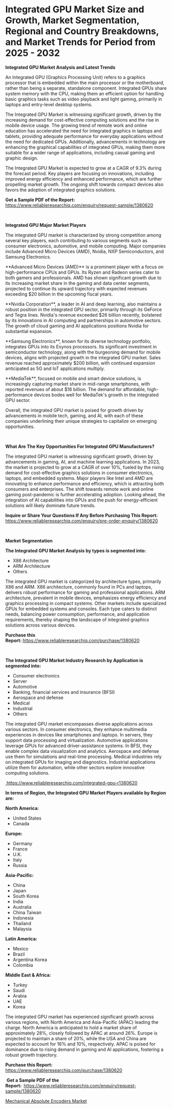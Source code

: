 <p><h1>Integrated GPU Market Size and Growth, Market Segmentation, Regional and Country Breakdowns, and Market Trends for Period from 2025 -  2032</h1></p><p><strong>Integrated GPU Market Analysis and Latest Trends</strong></p>
<p><p>An Integrated GPU (Graphics Processing Unit) refers to a graphics processor that is embedded within the main processor or the motherboard, rather than being a separate, standalone component. Integrated GPUs share system memory with the CPU, making them an efficient option for handling basic graphics tasks such as video playback and light gaming, primarily in laptops and entry-level desktop systems.</p><p>The Integrated GPU Market is witnessing significant growth, driven by the increasing demand for cost-effective computing solutions and the rise in mobile device usage. The growing trend of remote work and online education has accelerated the need for integrated graphics in laptops and tablets, providing adequate performance for everyday applications without the need for dedicated GPUs. Additionally, advancements in technology are enhancing the graphical capabilities of integrated GPUs, making them more suitable for a wider range of applications, including casual gaming and graphic design.</p><p>The Integrated GPU Market is expected to grow at a CAGR of 9.3% during the forecast period. Key players are focusing on innovations, including improved energy efficiency and enhanced performance, which are further propelling market growth. The ongoing shift towards compact devices also favors the adoption of integrated graphics solutions.</p></p>
<p><strong>Get a Sample PDF of the Report:&nbsp;</strong> <a href="https://www.reliableresearchiq.com/enquiry/request-sample/1380620?utm_campaign=3073&utm_medium=2&utm_source=Github&utm_content=ia&utm_term=06042025&utm_id=integrated-gpu">https://www.reliableresearchiq.com/enquiry/request-sample/1380620</a></p>
<p>&nbsp;</p>
<p><strong>Integrated GPU Major Market Players</strong></p>
<p><p>The integrated GPU market is characterized by strong competition among several key players, each contributing to various segments such as consumer electronics, automotive, and mobile computing. Major companies include Advanced Micro Devices (AMD), Nvidia, NXP Semiconductors, and Samsung Electronics.</p><p>**Advanced Micro Devices (AMD)** is a prominent player with a focus on high-performance CPUs and GPUs. Its Ryzen and Radeon series cater to both gamers and professionals. AMD has shown significant growth due to its increasing market share in the gaming and data center segments, projected to continue its upward trajectory with expected revenues exceeding $20 billion in the upcoming fiscal years.</p><p>**Nvidia Corporation**, a leader in AI and deep learning, also maintains a robust position in the integrated GPU sector, primarily through its GeForce and Tegra lines. Nvidia's revenue exceeded $26 billion recently, bolstered by its innovations in AI computing and partnerships in automotive sectors. The growth of cloud gaming and AI applications positions Nvidia for substantial expansion.</p><p>**Samsung Electronics**, known for its diverse technology portfolio, integrates GPUs into its Exynos processors. Its significant investment in semiconductor technology, along with the burgeoning demand for mobile devices, aligns with projected growth in the integrated GPU market. Sales revenue reached approximately $200 billion, with continued expansion anticipated as 5G and IoT applications multiply.</p><p>**MediaTek**, focused on mobile and smart device solutions, is increasingly capturing market share in mid-range smartphones, with reported revenues of about $18 billion. The demand for affordable, high-performance devices bodes well for MediaTek's growth in the integrated GPU sector.</p><p>Overall, the integrated GPU market is poised for growth driven by advancements in mobile tech, gaming, and AI, with each of these companies underlining their unique strategies to capitalize on emerging opportunities.</p></p>
<p>&nbsp;</p>
<p><strong>What Are The Key Opportunities For Integrated GPU Manufacturers?</strong></p>
<p><p>The integrated GPU market is witnessing significant growth, driven by advancements in gaming, AI, and machine learning applications. In 2023, the market is projected to grow at a CAGR of over 10%, fueled by the rising demand for cost-effective graphics solutions in consumer electronics, laptops, and embedded systems. Major players like Intel and AMD are innovating to enhance performance and efficiency, which is attracting both consumers and enterprises. The shift towards remote work and online gaming post-pandemic is further accelerating adoption. Looking ahead, the integration of AI capabilities into GPUs and the push for energy-efficient solutions will likely dominate future trends.</p></p>
<p><strong>Inquire or Share Your Questions If Any Before Purchasing This Report:</strong> <a href="https://www.reliableresearchiq.com/enquiry/pre-order-enquiry/1380620?utm_campaign=3073&utm_medium=2&utm_source=Github&utm_content=ia&utm_term=06042025&utm_id=integrated-gpu">https://www.reliableresearchiq.com/enquiry/pre-order-enquiry/1380620</a></p>
<p>&nbsp;</p>
<p><strong>Market Segmentation</strong></p>
<p><strong>The Integrated GPU Market Analysis by types is segmented into:</strong></p>
<p><ul><li>X86 Architecture</li><li>ARM Architecture</li><li>Others</li></ul></p>
<p><p>The integrated GPU market is categorized by architecture types, primarily X86 and ARM. X86 architecture, commonly found in PCs and laptops, delivers robust performance for gaming and professional applications. ARM architecture, prevalent in mobile devices, emphasizes energy efficiency and graphics processing in compact systems. Other markets include specialized GPUs for embedded systems and consoles. Each type caters to distinct needs, balancing power consumption, performance, and application requirements, thereby shaping the landscape of integrated graphics solutions across various devices.</p></p>
<p><strong>Purchase this Report:&nbsp;</strong><a href="https://www.reliableresearchiq.com/purchase/1380620?utm_campaign=3073&utm_medium=2&utm_source=Github&utm_content=ia&utm_term=06042025&utm_id=integrated-gpu">https://www.reliableresearchiq.com/purchase/1380620</a></p>
<p>&nbsp;</p>
<p><strong>The Integrated GPU Market Industry Research by Application is segmented into:</strong></p>
<p><ul><li>Consumer electronics</li><li>Server</li><li>Automotive</li><li>Banking, financial services and insurance (BFSI)</li><li>Aerospace and defense</li><li>Medical</li><li>Industrial</li><li>Others</li></ul></p>
<p><p>The integrated GPU market encompasses diverse applications across various sectors. In consumer electronics, they enhance multimedia experiences in devices like smartphones and laptops. In servers, they support data processing and virtualization. Automotive applications leverage GPUs for advanced driver-assistance systems. In BFSI, they enable complex data visualization and analytics. Aerospace and defense use them for simulations and real-time processing. Medical industries rely on integrated GPUs for imaging and diagnostics. Industrial applications utilize them for automation, while other sectors explore innovative computing solutions.</p></p>
<p><a href="https://www.reliableresearchiq.com/integrated-gpu-r1380620?utm_campaign=3073&utm_medium=2&utm_source=Github&utm_content=ia&utm_term=06042025&utm_id=integrated-gpu">&nbsp;https://www.reliableresearchiq.com/integrated-gpu-r1380620</a></p>
<p><strong>In terms of Region, the Integrated GPU Market Players available by Region are:</strong></p>
<p>
    <p> <strong> North America: </strong>
        <ul>
            <li>United States</li>
            <li>Canada</li>
        </ul>
        </p> 
    <p> <strong> Europe: </strong>
        <ul>
            <li>Germany</li>
            <li>France</li>
            <li>U.K.</li>
            <li>Italy</li>
            <li>Russia</li>
        </ul>
        </p> 
    <p> <strong> Asia-Pacific: </strong>
        <ul>
            <li>China</li>
            <li>Japan</li>
            <li>South Korea</li>
            <li>India</li>
            <li>Australia</li>
            <li>China Taiwan</li>
            <li>Indonesia</li>
            <li>Thailand</li>
            <li>Malaysia</li>
        </ul>
        </p> 
    <p> <strong> Latin America: </strong>
        <ul>
            <li>Mexico</li>
            <li>Brazil</li>
            <li>Argentina Korea</li>
            <li>Colombia</li>
        </ul>
        </p> 
    <p> <strong> Middle East & Africa: </strong>
        <ul>
            <li>Turkey</li>
            <li>Saudi</li>
            <li>Arabia</li>
            <li>UAE</li>
            <li>Korea</li>
        </ul>
    </p>
    </p>
<p><p>The integrated GPU market has experienced significant growth across various regions, with North America and Asia-Pacific (APAC) leading the charge. North America is anticipated to hold a market share of approximately 28%, closely followed by APAC at around 26%. Europe is projected to maintain a share of 20%, while the USA and China are expected to account for 16% and 10%, respectively. APAC is poised for dominance due to rising demand in gaming and AI applications, fostering a robust growth trajectory.</p></p>
<p><strong>Purchase this Report: </strong><a href="https://www.reliableresearchiq.com/purchase/1380620?utm_campaign=3073&utm_medium=2&utm_source=Github&utm_content=ia&utm_term=06042025&utm_id=integrated-gpu">https://www.reliableresearchiq.com/purchase/1380620</a></p>
<p>&nbsp;<strong>Get a Sample PDF of the Report:&nbsp;&nbsp;</strong><a href="https://www.reliableresearchiq.com/enquiry/request-sample/1380620?utm_campaign=3073&utm_medium=2&utm_source=Github&utm_content=ia&utm_term=06042025&utm_id=integrated-gpu">https://www.reliableresearchiq.com/enquiry/request-sample/1380620</a></p>
<p><strong></strong></p>
<p><p><a href="https://github.com/osamhcombre/Market-Research-Report-List-1/blob/main/mechanical-absolute-encoders-market.md?utm_campaign=3073&utm_medium=2&utm_source=Github&utm_content=ia&utm_term=06042025&utm_id=integrated-gpu">Mechanical Absolute Encoders Market</a></p></p>